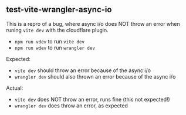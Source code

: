 ## test-vite-wrangler-async-io

This is a repro of a bug, where async i/o does NOT throw an error when runing `vite dev` with the cloudflare plugin.

- `npm run vdev` to run `vite dev`
- `npm run wdev` to run `wrangler dev`

Expected:

- `vite dev` should throw an error because of the async i/o
- `wrangler dev` should also thrown an error because of the async i/o

Actual:

- `vite dev` does NOT throw an error, runs fine (this not expected!)
- `wrangler dev` does throw an error, as expected
